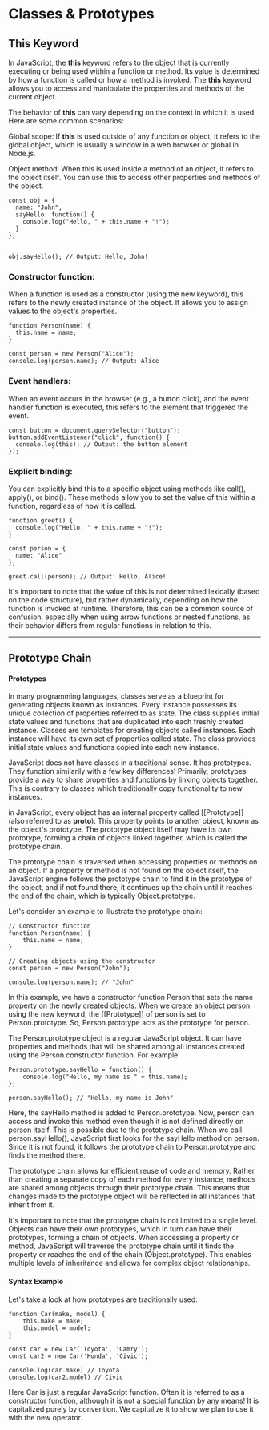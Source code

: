 # Classes & Prototypes

## This Keyword

In JavaScript, the **this** keyword refers to the object that is currently executing or being used within a function or method. Its value is determined by how a function is called or how a method is invoked. The 
**this** keyword allows you to access and manipulate the properties and methods of the current object.

The behavior of **this** can vary depending on the context in which it is used. Here are some common scenarios:

Global scope: If **this** is used outside of any function or object, it refers to the global object, which is usually a window in a web browser or global in Node.js.

Object method: When this is used inside a method of an object, it refers to the object itself. You can use this to access other properties and methods of the object.

```
const obj = {
  name: "John",
  sayHello: function() {
    console.log("Hello, " + this.name + "!");
  }
};


obj.sayHello(); // Output: Hello, John!
```


### Constructor function: 

When a function is used as a constructor (using the new keyword), this refers to the newly created instance of the object. It allows you to assign values to the object's properties.

```
function Person(name) {
  this.name = name;
}

const person = new Person("Alice");
console.log(person.name); // Output: Alice
```

### Event handlers: 

When an event occurs in the browser (e.g., a button click), and the event handler function is executed, this refers to the element that triggered the event.

```
const button = document.querySelector("button");
button.addEventListener("click", function() {
  console.log(this); // Output: the button element
});
```

### Explicit binding: 

You can explicitly bind this to a specific object using methods like call(), apply(), or bind(). These methods allow you to set the value of this within a function, regardless of how it is called.

```
function greet() {
  console.log("Hello, " + this.name + "!");
}

const person = {
  name: "Alice"
};

greet.call(person); // Output: Hello, Alice!
```

It's important to note that the value of this is not determined lexically (based on the code structure), but rather dynamically, depending on how the function is invoked at runtime. Therefore, this can be a common source of confusion, especially when using arrow functions or nested functions, as their behavior differs from regular functions in relation to this.

*** 


## Prototype Chain

#### Prototypes

In many programming languages, classes serve as a blueprint for generating objects known as instances. Every instance possesses its unique collection of properties referred to as state. The class supplies initial state values and functions that are duplicated into each freshly created instance. Classes are templates for creating objects called instances. Each instance will have its own set of properties called state. The class provides initial state values and functions copied into each new instance.

JavaScript does not have classes in a traditional sense. It has prototypes. They function similarily with a few key differences! Primarily, prototypes provide a way to share properties and functions by linking objects together. This is contrary to classes which traditionally copy functionality to new instances.


in JavaScript, every object has an internal property called [[Prototype]] (also referred to as __proto__). This property points to another object, known as the object's prototype. The prototype object itself may have its own prototype, forming a chain of objects linked together, which is called the prototype chain.

The prototype chain is traversed when accessing properties or methods on an object. If a property or method is not found on the object itself, the JavaScript engine follows the prototype chain to find it in the prototype of the object, and if not found there, it continues up the chain until it reaches the end of the chain, which is typically Object.prototype.

Let's consider an example to illustrate the prototype chain:


```
// Constructor function
function Person(name) {
    this.name = name;
}

// Creating objects using the constructor
const person = new Person("John");

console.log(person.name); // "John"
```

In this example, we have a constructor function Person that sets the name property on the newly created objects. When we create an object person using the new keyword, the [[Prototype]] of person is set to Person.prototype. So, Person.prototype acts as the prototype for person.

The Person.prototype object is a regular JavaScript object. It can have properties and methods that will be shared among all instances created using the Person constructor function. For example:


```
Person.prototype.sayHello = function() {
    console.log("Hello, my name is " + this.name);
};

person.sayHello(); // "Hello, my name is John"
```

Here, the sayHello method is added to Person.prototype. Now, person can access and invoke this method even though it is not defined directly on person itself. This is possible due to the prototype chain. When we call person.sayHello(), JavaScript first looks for the sayHello method on person. Since it is not found, it follows the prototype chain to Person.prototype and finds the method there.

The prototype chain allows for efficient reuse of code and memory. Rather than creating a separate copy of each method for every instance, methods are shared among objects through their prototype chain. This means that changes made to the prototype object will be reflected in all instances that inherit from it.

It's important to note that the prototype chain is not limited to a single level. Objects can have their own prototypes, which in turn can have their prototypes, forming a chain of objects. When accessing a property or method, JavaScript will traverse the prototype chain until it finds the property or reaches the end of the chain (Object.prototype). This enables multiple levels of inheritance and allows for complex object relationships.

#### Syntax Example

Let's take a look at how prototypes are traditionally used:

```
function Car(make, model) {
    this.make = make;
    this.model = model;
}

const car = new Car('Toyota', 'Camry');
const car2 = new Car('Honda', 'Civic');

console.log(car.make) // Toyota
console.log(car2.model) // Civic
```
Here Car is just a regular JavaScript function. Often it is referred to as a constructor function, although it is not a special function by any means! It is capitalized purely by convention. We capitalize it to show we plan to use it with the new operator.
